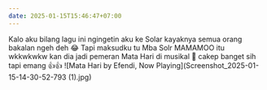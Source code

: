 ```yaml
---
date: 2025-01-15T15:46:47+07:00
---
```

Kalo aku bilang lagu ini ngingetin aku ke Solar kayaknya semua orang bakalan ngeh deh 😂 Tapi maksudku tu Mba Solr MAMAMOO itu wkkwkwkw kan dia jadi pemeran Mata Hari di musikal 🫶 cakep banget sih tapi emang 👍👍
![Mata Hari by Efendi, Now Playing](Screenshot_2025-01-15-14-30-52-793 (1).jpg)